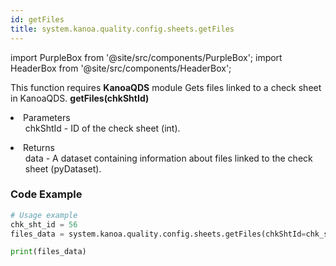 ```yaml
---
id: getFiles
title: system.kanoa.quality.config.sheets.getFiles
---
```


import PurpleBox from '@site/src/components/PurpleBox';
import HeaderBox from '@site/src/components/HeaderBox';

<PurpleBox>This function requires <b>KanoaQDS</b> module</PurpleBox>
<HeaderBox header="Description">Gets files linked to a check sheet in KanoaQDS.</HeaderBox>
<HeaderBox header="Syntax">
    <b>getFiles(chkShtId)</b>
    <li> Parameters <br />
        <ul>chkShtId - ID of the check sheet (int).</ul>
    </li>
    <li> Returns <br />
        <ul>data - A dataset containing information about files linked to the check sheet (pyDataset).</ul>
    </li>
</HeaderBox>

### Code Example
```python
# Usage example
chk_sht_id = 56
files_data = system.kanoa.quality.config.sheets.getFiles(chkShtId=chk_sht_id)

print(files_data)

